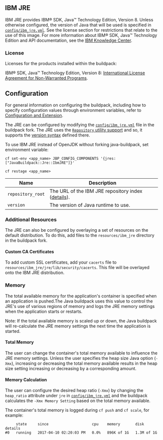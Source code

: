 ## IBM JRE
IBM JRE provides IBM® SDK, Java™ Technology Edition, Version 8. Unless otherwise configured, the version of Java that will be used is specified in [`config/ibm_jre.yml`][]. See the license section for restrictions that relate to the use of this image. For more information about IBM® SDK, Java™ Technology Edition and API documentation, see the [IBM Knowledge Center][].

### License
Licenses for the products installed within the buildpack:

IBM® SDK, Java™ Technology Edition, Version 8: [International License Agreement for Non-Warranted Programs][].

## Configuration
For general information on configuring the buildpack, including how to specify configuration values through environment variables, refer to [Configuration and Extension][].

The JRE can be configured by modifying the [`config/ibm_jre.yml`][] file in the buildpack fork.  The JRE uses the [`Repository` utility support][repositories] and so, it supports the [version syntax][]  defined there.

To use IBM JRE instead of OpenJDK without forking java-buildpack, set environment variable:

`cf set-env <app_name> JBP_CONFIG_COMPONENTS '{jres: ["JavaBuildpack::Jre::IbmJRE"]}'`

`cf restage <app_name>`

| Name | Description
| ---- | -----------
| `repository_root` | The URL of the IBM JRE repository index ([details][repositories]).
| `version` | The version of Java runtime to use.

### Additional Resources
The JRE can also be configured by overlaying a set of resources on the default distribution. To do this, add files to the `resources/ibm_jre` directory in the buildpack fork.

#### Custom CA Certificates
To add custom SSL certificates, add your `cacerts` file to `resources/ibm_jre/jre/lib/security/cacerts`.  This file will be overlayed onto the IBM JRE distribution.

### Memory
The total available memory for the application's container is specified when an application is pushed.The Java buildpack uses this value to control the JRE's use of various regions of memory and logs the JRE memory settings when the application starts or restarts.

Note: If the total available memory is scaled up or down, the Java buildpack will re-calculate the JRE memory settings the next time the application is started.

#### Total Memory
The user can change the container's total memory available to influence the JRE memory settings.
Unless the user specifies the heap size Java option (`-Xmx`), increasing or decreasing the total memory
available results in the heap size setting increasing or decreasing by a corresponding amount.

#### Memory Calculation
The user can configure the desired heap ratio (`-Xmx`) by changing the `heap_ratio` attribute under `jre` in [`config/ibm_jre.yml`][]
and the buildpack calculates the `-Xmx Memory Setting` based on the total memory available.

The container's total memory is logged during `cf push` and `cf scale`, for example:
```
     state     since                    cpu    memory       disk         details
#0   running   2017-04-10 02:20:03 PM   0.0%   896K of 1G   1.3M of 1G
```

[`config/components.yml`]: ../config/components.yml
[`config/ibm_jre.yml`]: ../config/ibm_jre.yml
[Configuration and Extension]: ../README.md#configuration-and-extension
[repositories]: extending-repositories.md
[version syntax]: extending-repositories.md#version-syntax-and-ordering
[IBM Knowledge Center]: http://www.ibm.com/support/knowledgecenter/SSYKE2/welcome_javasdk_family.html
[International License Agreement for Non-Warranted Programs]: http://www14.software.ibm.com/cgi-bin/weblap/lap.pl?la_formnum=&li_formnum=L-PMAA-A3Z8P2&title=IBM%AE+SDK%2C+Java%99+Technology+Edition%2C+Version+8.0&l=en
